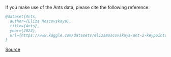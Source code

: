 If you make use of the Ants data, please cite the following reference:

``` bibtex 
@dataset{Ants,
  author={Eliza Moscovskaya},
  title={Ants},
  year={2023},
  url={https://www.kaggle.com/datasets/elizamoscovskaya/ant-2-keypoints-dataset}
}
```

[Source](https://www.kaggle.com/datasets/elizamoscovskaya/ant-2-keypoints-dataset)